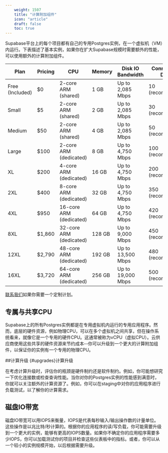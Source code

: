 ```yaml
---
    weight: 1507
    title: "计算附加组件"
    icon: "article"
    draft: false
    toc: true
---
```


Supabase平台上的每个项目都有自己的专用Postgres实例，在一个虚拟机（VM）内运行。下表描述了基本实例，如果你在扩大Supabase规模时需要额外的性能，可以使用额外的计算附加组件。

Plan | Pricing | CPU | Memory | Disk IO Bandwidth | Connections: Direct | Connections: Pooler
-----|---------|-----|--------|-------------------|---------------------|--------------------
Free (Included) | $0 | 2-core ARM (shared) | 1 GB | Up to 2,085 Mbps | 10 (recommended) | 50 (recommended)
Small | $5 | 2-core ARM (shared) | 2 GB | Up to 2,085 Mbps | 30 (recommended) | 75 (recommended)
Medium | $50 | 2-core ARM (shared) | 4 GB | Up to 2,085 Mbps | 50 (recommended) | 150 (recommended)
Large | $100 | 2-core ARM (dedicated) | 8 GB | Up to 4,750 Mbps | 100 (recommended) | 300 (recommended)
XL | $200 | 4-core ARM (dedicated) | 16 GB | Up to 4,750 Mbps | 200 (recommended) | 600 (recommended)
2XL | $400 | 8-core ARM (dedicated) | 32 GB | Up to 4,750 Mbps | 350 (recommended) | 1200 (recommended)
4XL | $950 | 16-core ARM (dedicated) | 64 GB | Up to 4,750 Mbps | 420 (recommended) | 2800 (recommended)
8XL | $1,860 | 32-core ARM (dedicated) | 128 GB | Up to 9,000 Mbps | 450 (recommended) | 5600 (recommended)
12XL | $2,790 | 48-core ARM (dedicated) | 192 GB | Up to 13,500 Mbps | 480 (recommended) | 8600 (recommended)
16XL | $3,720 | 64-core ARM (dedicated) | 256 GB | Up to 19,000 Mbps | 500 (recommended) | 11,600 (recommended)

[联系我们](/docs/app/overview/contactus/)如果你需要一个定制计划。

## 专属与共享CPU

Supabase上的所有Postgres实例都是在专用虚拟机内运行的专用应用程序。然而，底层的硬件资源，例如物理CPU，可以在多个虚拟机之间共享，但在操作系统看来，就像它是一个专用的硬件CPU。这通常被称为vCPU（虚拟CPU）。云供应商使用这些共享的硬件资源来节约成本--你可以升级到一个更大的计算附加组件，以保证你的实例有一个专用的物理CPU。

##计算升级 {#upgrades}计算升级

在考虑计算升级时，评估你的瓶颈是硬件制约还是软件制约。例如，你可能想研究一下优化连接数或检查查询性能。当你对你的Postgres实例的性能感到满意时，你就可以关注额外的计算资源了。例如，你可以在staging中对你的应用程序进行负载测试，以了解你的计算需求。

## 磁盘IO带宽

磁盘IO带宽可以用IOPS来衡量，IOPS是代表每秒输入/输出操作数的计量单位。这些操作是以兆比特/秒计算的。根据你的应用程序的读/写负载，你可能需要升级到一个更大的实例，能够有更高的IOPS数量。如果你不确定你的应用程序需要多少IOPS，你可以加载测试你的项目并检查这些仪表板中的指标。或者，你可以从一个较小的实例规模开始，以后根据需要升级。


